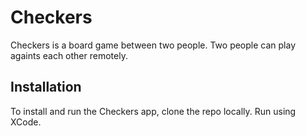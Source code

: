 # Checkers

Checkers is a board game between two people. Two people can play againts each other remotely. 



## Installation

To install and run the Checkers app, clone the repo locally. Run using XCode.


